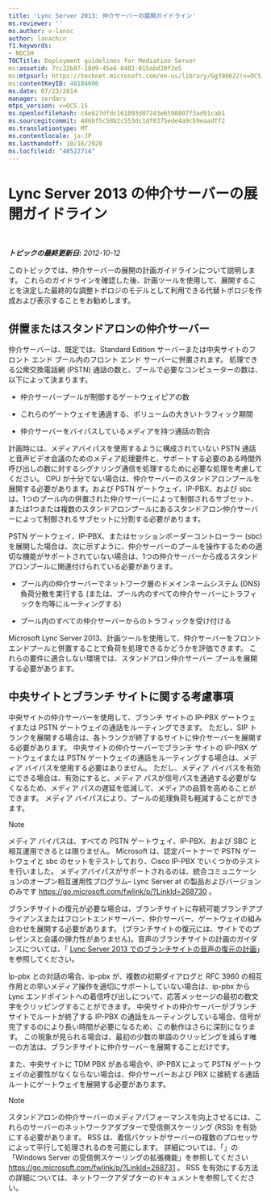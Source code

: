 ```yaml
---
title: 'Lync Server 2013: 仲介サーバーの展開ガイドライン'
ms.reviewer: ''
ms.author: v-lanac
author: lanachin
f1.keywords:
- NOCSH
TOCTitle: Deployment guidelines for Mediation Server
ms:assetid: 7cc22b87-18d9-45e6-8402-015abd20f2e5
ms:mtpsurl: https://technet.microsoft.com/en-us/library/Gg398622(v=OCS.15)
ms:contentKeyID: 48184606
ms.date: 07/23/2014
manager: serdars
mtps_version: v=OCS.15
ms.openlocfilehash: c4e627dfdc161093d07243e6598807f3ad91cab1
ms.sourcegitcommit: 4d6bf5c58b2c553dc1df8375ede4a9cb9eaadff2
ms.translationtype: MT
ms.contentlocale: ja-JP
ms.lasthandoff: 10/16/2020
ms.locfileid: "48522714"
---
```

# <a name="deployment-guidelines-for-mediation-server-in-lync-server-2013"></a>Lync Server 2013 の仲介サーバーの展開ガイドライン

<div data-xmlns="http://www.w3.org/1999/xhtml">

<div class="topic" data-xmlns="http://www.w3.org/1999/xhtml" data-msxsl="urn:schemas-microsoft-com:xslt" data-cs="https://msdn.microsoft.com/">

<div data-asp="https://msdn2.microsoft.com/asp">



</div>

<div id="mainSection">

<div id="mainBody">

<span> </span>

_**トピックの最終更新日:** 2012-10-12_

このトピックでは、仲介サーバーの展開の計画ガイドラインについて説明します。 これらのガイドラインを確認した後、計画ツールを使用して、展開することを決定した最終的な調整トポロジのモデルとして利用できる代替トポロジを作成および表示することをお勧めします。

<div>

## <a name="collocated-or-stand-alone-mediation-server"></a>併置またはスタンドアロンの仲介サーバー

仲介サーバーは、既定では、Standard Edition サーバーまたは中央サイトのフロント エンド プール内のフロント エンド サーバーに併置されます。 処理できる公衆交換電話網 (PSTN) 通話の数と、プールで必要なコンピューターの数は、以下によって決まります。

  - 仲介サーバープールが制御するゲートウェイピアの数

  - これらのゲートウェイを通過する、ボリュームの大きいトラフィック期間

  - 仲介サーバーをバイパスしているメディアを持つ通話の割合

計画時には、メディアバイパスを使用するように構成されていない PSTN 通話と音声ビデオ会議のためのメディア処理要件と、サポートする必要のある時間外呼び出しの数に対するシグナリング通信を処理するために必要な処理を考慮してください。 CPU が十分でない場合は、仲介サーバーのスタンドアロンプールを展開する必要があります。および PSTN ゲートウェイ、IP-PBX、および sbc は、1つのプール内の併置された仲介サーバーによって制御されるサブセット、または1つまたは複数のスタンドアロンプールにあるスタンドアロン仲介サーバーによって制御されるサブセットに分割する必要があります。

PSTN ゲートウェイ、IP-PBX、またはセッションボーダーコントローラー (sbc) を展開した場合は、次に示すように、仲介サーバーのプールを操作するための適切な機能がサポートされていない場合は、1つの仲介サーバーから成るスタンドアロンプールに関連付けられている必要があります。

  - プール内の仲介サーバーでネットワーク層のドメインネームシステム (DNS) 負荷分散を実行する (または、プール内のすべての仲介サーバーにトラフィックを均等にルーティングする)

  - プール内のすべての仲介サーバーからのトラフィックを受け付ける

Microsoft Lync Server 2013、計画ツールを使用して、仲介サーバーをフロントエンドプールと併置することで負荷を処理できるかどうかを評価できます。 これらの要件に適合しない環境では、スタンドアロン仲介サーバー プールを展開する必要があります。

</div>

<div>

## <a name="central-site-and-branch-site-considerations"></a>中央サイトとブランチ サイトに関する考慮事項

中央サイトの仲介サーバーを使用して、ブランチ サイトの IP-PBX ゲートウェイまたは PSTN ゲートウェイの通話をルーティングできます。 ただし、SIP トランクを展開する場合は、各トランクが終了するサイトに仲介サーバーを展開する必要があります。 中央サイトの仲介サーバーでブランチ サイトの IP-PBX ゲートウェイまたは PSTN ゲートウェイの通話をルーティングする場合は、メディア バイパスを使用する必要はありません。 ただし、メディア バイパスを有効にできる場合は、有効にすると、メディア パスが信号パスを通過する必要がなくなるため、メディア パスの遅延を低減して、メディアの品質を高めることができます。 メディア バイパスにより、プールの処理負荷も軽減することができます。

<div>


> [!NOTE]  
> メディア バイパスは、すべての PSTN ゲートウェイ、IP-PBX、および SBC と相互運用できるとは限りません。 Microsoft は、認定パートナーで PSTN ゲートウェイと sbc のセットをテストしており、Cisco IP-PBX でいくつかのテストを行いました。 メディアバイパスがサポートされるのは、統合コミュニケーションのオープン相互運用性プログラム– Lync Server at の製品およびバージョンのみです <A href="https://go.microsoft.com/fwlink/p/?linkid=268730">https://go.microsoft.com/fwlink/p/?LinkId=268730</A> 。



</div>

ブランチサイトの復元が必要な場合は、ブランチサイトに存続可能ブランチアプライアンスまたはフロントエンドサーバー、仲介サーバー、ゲートウェイの組み合わせを展開する必要があります。 (ブランチサイトの復元には、サイトでのプレゼンスと会議の弾力性がありません)。音声のブランチサイトの計画のガイダンスについては、「 [Lync Server 2013 でのブランチサイトの音声の復元の計画](lync-server-2013-planning-for-branch-site-voice-resiliency.md)」を参照してください。

Ip-pbx との対話の場合、ip-pbx が、複数の初期ダイアログと RFC 3960 の相互作用との早いメディア操作を適切にサポートしていない場合は、ip-pbx から Lync エンドポイントへの着信呼び出しについて、応答メッセージの最初の数文字をクリッピングすることができます。 中央サイトの仲介サーバーがブランチ サイトでルートが終了する IP-PBX の通話をルーティングしている場合、信号が完了するのにより長い時間が必要になるため、この動作はさらに深刻になります。 この現象が見られる場合は、最初の少数の単語のクリッピングを減らす唯一の方法は、ブランチサイトに仲介サーバーを展開することだけです。

また、中央サイトに TDM PBX がある場合や、IP-PBX によって PSTN ゲートウェイの必要性がなくならない場合は、仲介サーバーおよび PBX に接続する通話ルートにゲートウェイを展開する必要があります。

<div>


> [!NOTE]  
> スタンドアロンの仲介サーバーのメディアパフォーマンスを向上させるには、これらのサーバーのネットワークアダプターで受信側スケーリング (RSS) を有効にする必要があります。 RSS は、着信パケットがサーバーの複数のプロセッサによって平行して処理されるのを可能にします。 詳細については、「」の「Windows Server の受信側スケーリングの拡張機能」を参照してください <A href="https://go.microsoft.com/fwlink/p/?linkid=268731">https://go.microsoft.com/fwlink/p/?LinkId=268731</A> 。 RSS を有効にする方法の詳細については、ネットワークアダプターのドキュメントを参照してください。



</div>

</div>

</div>

<span> </span>

</div>

</div>

</div>

